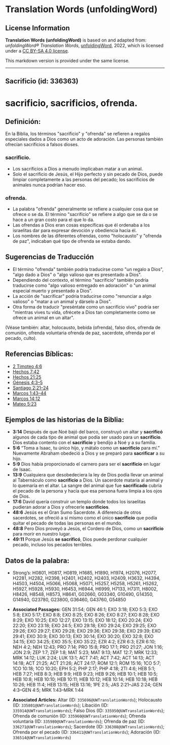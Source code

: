 # Translation Words (unfoldingWord)

## License Information

**Translation Words (unfoldingWord)** is based on and adapted from: _unfoldingWord® Translation Words_, [unfoldingWord](https://unfoldingword.org/utw), 2022, which is licensed under a [CC BY-SA 4.0 license](https://creativecommons.org/licenses/by-sa/4.0/legalcode.en).

This markdown version is provided under the same license.



--------------------------------

## Sacrificio (id: 336363)

sacrificio, sacrificios, ofrenda.
=================================

Definición:
-----------

En la Biblia, los términos "sacrificio" y "ofrenda" se refieren a regalos especiales dados a Dios como un acto de adoración. Las personas también ofrecían sacrificios a falsos dioses.

### sacrificio.

* Los sacrificios a Dios a menudo implicaban matar a un animal.
* Solo el sacrificio de Jesús, el Hijo perfecto y sin pecado de Dios, puede limpiar completamente a las personas del pecado; los sacrificios de animales nunca podrían hacer eso.

### ofrenda.

* La palabra "ofrenda" generalmente se refiere a cualquier cosa que se ofrece o se da. El término "sacrificio" se refiere a algo que se da o se hace a un gran costo para el que lo da.
* Las ofrendas a Dios eran cosas específicas que él ordenaba a los israelitas dar para expresar devoción y obediencia hacia él.
* Los nombres de las diferentes ofrendas, como "holocausto" y "ofrenda de paz", indicaban qué tipo de ofrenda se estaba dando.

Sugerencias de Traducción
-------------------------

* El término "ofrenda" también podría traducirse como "un regalo a Dios", "algo dado a Dios" o "algo valioso que es presentado a Dios".
* Dependiendo del contexto, el término "sacrificio" también podría traducirse como "algo valioso entregado en adoración" o "un animal especial muerto y presentado a Dios".
* La acción de "sacrificar" podría traducirse como "renunciar a algo valioso" o "matar a un animal y dárselo a Dios".
* Otra forma de traducir "preséntate como un sacrificio vivo" podría ser "mientras vives tu vida, ofrécete a Dios tan completamente como se ofrece un animal en un altar".

(Véase también: altar, holocausto, bebida (ofrenda), falso dios, ofrenda de comunión, ofrenda voluntaria ofrenda de paz, sacerdote, ofrenda por el pecado, culto).

Referencias Bíblicas:
---------------------

* [2 Timoteo 4:6](https://ref.ly/2Tim4:6)
* [Hechos 7:42](https://ref.ly/Acts7:42)
* [Hechos 21:25](https://ref.ly/Acts21:25)
* [Génesis 4:3–5](https://ref.ly/Gen4:3-Gen4:5)
* [Santiago 2:21–24](https://ref.ly/Jas2:21-Jas2:24)
* [Marcos 1:43–44](https://ref.ly/Mark1:43-Mark1:44)
* [Marcos 14:12](https://ref.ly/Mark14:12)
* [Mateo 5:23](https://ref.ly/Matt5:23)

Ejemplos de las historias de la Biblia:
---------------------------------------

* **3:14** Después de que Noé bajó del barco, construyó un altar y **sacrificó** algunos de cada tipo de animal que podía ser usado para un **sacrificio**. Dios estaba contento con el **sacrificio** y bendijo a Noé y a su familia.
* **5:6** “Toma a Isaac, tu único hijo, y mátalo como un **sacrificio** para mí.” Nuevamente Abraham obedeció a Dios y se preparó para **sacrificar** a su hijo.
* **5:9** Dios había proporcionado el carnero para ser el **sacrificio** en lugar de Isaac.
* **13:9** Cualquiera que desobedeciera la ley de Dios podía llevar un animal al Tabernáculo como **sacrificio** a Dios. Un sacerdote mataría al animal y lo quemaría en el altar. La sangre del animal que fue **sacrificado** cubría el pecado de la persona y hacía que esa persona fuera limpia a los ojos de Dios.
* **17:6** David quería construir un templo donde todos los israelitas pudieran adorar a Dios y ofrecerle **sacrificios**.
* **48:6** Jesús es el Gran Sumo Sacerdote. A diferencia de otros sacerdotes, se ofreció a sí mismo como el único **sacrificio** que podía quitar el pecado de todas las personas en el mundo.
* **48:8** Pero Dios proveyó a Jesús, el Cordero de Dios, como un **sacrificio** para morir en nuestro lugar.
* **49:11** Porque Jesús **se sacrificó**, Dios puede perdonar cualquier pecado, incluso los pecados terribles.

Datos de la palabra:
--------------------

* Strong’s: H0801, H0817, H0819, H1685, H1890, H1974, H2076, H2077, H2281, H2282, H2398, H2401, H2402, H2403, H2409, H3632, H4394, H4503, H4504, H5066, H5068, H5071, H5257, H5258, H5261, H5262, H5927, H5928, H5930, H6453, H6944, H6999, H7133, H7311, H8002, H8426, H8548, H8573, H8641, G02660, G03340, G10490, G14350, G14940, G23780, G23800, G36460, G43760, G54850

* **Associated Passages:** GEN 31:54; GEN 46:1; EXO 3:18; EXO 5:3; EXO 5:8; EXO 5:17; EXO 8:8; EXO 8:25; EXO 8:26; EXO 8:27; EXO 8:28; EXO 8:29; EXO 10:25; EXO 12:27; EXO 13:15; EXO 18:12; EXO 20:24; EXO 22:20; EXO 23:18; EXO 24:5; EXO 29:18; EXO 29:24; EXO 29:25; EXO 29:26; EXO 29:27; EXO 29:28; EXO 29:36; EXO 29:38; EXO 29:39; EXO 29:41; EXO 30:9; EXO 30:13; EXO 30:14; EXO 30:20; EXO 32:8; EXO 34:15; EXO 34:25; EXO 35:5; EXO 35:22; EZR 4:2; EZR 6:3; EZR 6:10; NEH 4:2; NEH 12:43; PRO 7:14; PRO 15:8; PRO 17:1; PRO 21:27; JON 1:16; JON 2:9; ZEP 1:7; ZEP 1:8; MAT 5:23; MAT 9:13; MAT 12:7; MRK 12:33; MRK 14:12; LUK 2:24; LUK 13:1; ACT 7:41; ACT 7:42; ACT 14:13; ACT 14:18; ACT 21:25; ACT 21:26; ACT 24:17; ROM 12:1; ROM 15:16; 1CO 5:7; 1CO 10:18; 1CO 10:20; EPH 5:2; PHP 2:17; PHP 4:18; 2TI 4:6; HEB 5:1; HEB 7:27; HEB 8:3; HEB 9:9; HEB 9:23; HEB 9:26; HEB 10:1; HEB 10:5; HEB 10:8; HEB 10:10; HEB 10:11; HEB 10:12; HEB 10:14; HEB 10:18; HEB 10:26; HEB 11:4; HEB 13:15; HEB 13:16; 1PE 2:5; JAS 2:21–JAS 2:24; GEN 4:3–GEN 4:5; MRK 1:43–MRK 1:44
* **Associated Articles:** Altar (ID: `335696@UWTranslationWords`); Holocausto (ID: `335801@UWTranslationWords`); Libación (ID: `335914@UWTranslationWords`); Falso Dios (ID: `335950@UWTranslationWords`); Ofrenda de comunión (ID: `335960@UWTranslationWords`); Ofrenda voluntaria (ID: `335980@UWTranslationWords`); Ofrenda de paz (ID: `336271@UWTranslationWords`); Sacerdote (ID: `336308@UWTranslationWords`); Ofrenda por el pecado (ID: `336411@UWTranslationWords`); Adoración (ID: `336514@UWTranslationWords`)

